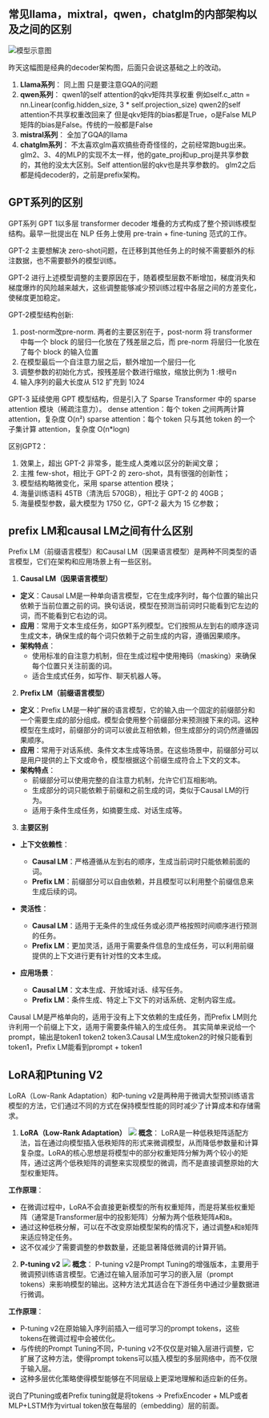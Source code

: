 ## 常见llama，mixtral，qwen，chatglm的内部架构以及之间的区别
![模型示意图](imgs/LLM/img1.jpg)

昨天这幅图是经典的decoder架构图，后面只会说这基础之上的改动。
1. **Llama系列**：
    同上图 只是要注意GQA的问题
2. **qwen系列**：
    qwen1的self attention的qkv矩阵共享权重 例如self.c_attn = nn.Linear(config.hidden_size, 3 * self.projection_size)
   qwen2的self attention不共享权重改回来了 但是qkv矩阵的bias都是True，o是False MLP矩阵的bias是False。传统的一般都是False
3. **mistral系列**：
    全加了GQA的llama
4. **chatglm系列**：
    不太喜欢glm喜欢搞些奇奇怪怪的，之前经常跑bug出来。
    glm2、3、4的MLP的实现不太一样，他的gate_proj和up_proj是共享参数的，其他的没太大区别。Self attention层的qkv也是共享参数的。
    glm2之后都是纯decoder的，之前是prefix架构。
## GPT系列的区别
GPT系列
GPT 1以多层 transformer decoder 堆叠的方式构成了整个预训练模型结构。最早一批提出在 NLP 任务上使用 pre-train + fine-tuning 范式的工作。

GPT-2 主要想解决 zero-shot问题，在迁移到其他任务上的时候不需要额外的标注数据，也不需要额外的模型训练。

GPT-2 进行上述模型调整的主要原因在于，随着模型层数不断增加，梯度消失和梯度爆炸的风险越来越大，这些调整能够减少预训练过程中各层之间的方差变化，使梯度更加稳定。

GPT-2模型结构创新:
1.	post-norm改pre-norm. 两者的主要区别在于，post-norm 将 transformer 中每一个 block 的层归一化放在了残差层之后，而 pre-norm 将层归一化放在了每个 block 的输入位置
2.	在模型最后一个自注意力层之后，额外增加一个层归一化
3.	调整参数的初始化方式，按残差层个数进行缩放，缩放比例为 1 :根号n
4.	输入序列的最大长度从 512 扩充到 1024

GPT-3 延续使用 GPT 模型结构，但是引入了 Sparse Transformer 中的 sparse attention 模块（稀疏注意力）。
dense attention：每个 token 之间两两计算 attention，复杂度 O(n²)
sparse attention：每个 token 只与其他 token 的一个子集计算 attention，复杂度 O(n*logn)

区别GPT2：

1. 效果上，超出 GPT-2 非常多，能生成人类难以区分的新闻文章；
2. 主推 few-shot，相比于 GPT-2 的 zero-shot，具有很强的创新性；
3. 模型结构略微变化，采用 sparse attention 模块；
4. 海量训练语料 45TB（清洗后 570GB），相比于 GPT-2 的 40GB；
5. 海量模型参数，最大模型为 1750 亿，GPT-2 最大为 15 亿参数；

## prefix LM和causal LM之间有什么区别
Prefix LM（前缀语言模型）和Causal LM（因果语言模型）是两种不同类型的语言模型，它们在架构和应用场景上有一些区别。

1. **Causal LM（因果语言模型）**
- **定义**：Causal LM是一种单向语言模型，它在生成序列时，每个位置的输出只依赖于当前位置之前的词。换句话说，模型在预测当前词时只能看到它左边的词，而不能看到它右边的词。
- **应用**：常用于文本生成任务，如GPT系列模型。它们按照从左到右的顺序逐词生成文本，确保生成的每个词只依赖于之前生成的内容，遵循因果顺序。
- **架构特点**：
    - 使用标准的自注意力机制，但在生成过程中使用掩码（masking）来确保每个位置只关注前面的词。
    - 适合生成式任务，如写作、聊天机器人等。

2. **Prefix LM（前缀语言模型）**
- **定义**：Prefix LM是一种扩展的语言模型，它的输入由一个固定的前缀部分和一个需要生成的部分组成。模型会使用整个前缀部分来预测接下来的词。这种模型在生成时，前缀部分的词可以彼此互相依赖，但生成部分的词仍然遵循因果顺序。
- **应用**：常用于对话系统、条件文本生成等场景。在这些场景中，前缀部分可以是用户提供的上下文或命令，模型根据这个前缀生成符合上下文的文本。
- **架构特点**：
    - 前缀部分可以使用完整的自注意力机制，允许它们互相影响。
    - 生成部分的词只能依赖于前缀和之前生成的词，类似于Causal LM的行为。
    - 适用于条件生成任务，如摘要生成、对话生成等。

3. **主要区别**
- **上下文依赖性**：
    - **Causal LM**：严格遵循从左到右的顺序，生成当前词时只能依赖前面的词。
    - **Prefix LM**：前缀部分可以自由依赖，并且模型可以利用整个前缀信息来生成后续的词。

- **灵活性**：
    - **Causal LM**：适用于无条件的生成任务或必须严格按照时间顺序进行预测的任务。
    - **Prefix LM**：更加灵活，适用于需要条件信息的生成任务，可以利用前缀提供的上下文进行更有针对性的文本生成。

- **应用场景**：
    - **Causal LM**：文本生成、开放域对话、续写任务。
    - **Prefix LM**：条件生成、特定上下文下的对话系统、定制内容生成。

Causal LM是严格单向的，适用于没有上下文依赖的生成任务，而Prefix LM则允许利用一个前缀上下文，适用于需要条件输入的生成任务。
其实简单来说给一个prompt，输出是token1 token2 token3.Causal LM生成token2的时候只能看到token1，Prefix LM能看到prompt + token1

## LoRA和Ptuning V2
LoRA（Low-Rank Adaptation）和P-tuning v2是两种用于微调大型预训练语言模型的方法，它们通过不同的方式在保持模型性能的同时减少了计算成本和存储需求。

1. **LoRA（Low-Rank Adaptation）**
![](imgs/LLM/img_1.png)
**概念**：
LoRA是一种低秩矩阵适配方法，旨在通过向模型插入低秩矩阵的形式来微调模型，从而降低参数量和计算复杂度。LoRA的核心思想是将模型中的部分权重矩阵分解为两个较小的矩阵，通过这两个低秩矩阵的调整来实现模型的微调，而不是直接调整原始的大型权重矩阵。

**工作原理**：
- 在微调过程中，LoRA不会直接更新模型的所有权重矩阵，而是将某些权重矩阵（通常是Transformer层中的投影矩阵）分解为两个低秩矩阵`A`和`B`。
- 通过这种低秩分解，可以在不改变原始模型架构的情况下，通过调整`A`和`B`矩阵来适应特定任务。
- 这不仅减少了需要调整的参数数量，还能显著降低微调的计算开销。
2. **P-tuning v2**
![](imgs/LLM/img_1.png)
**概念**：
P-tuning v2是Prompt Tuning的增强版本，主要用于微调预训练语言模型。它通过在输入层添加可学习的嵌入层（prompt tokens）来影响模型的输出。这种方法尤其适合在下游任务中通过少量数据进行微调。

**工作原理**：
- P-tuning v2在原始输入序列前插入一组可学习的prompt tokens，这些tokens在微调过程中会被优化。
- 与传统的Prompt Tuning不同，P-tuning v2不仅仅是对输入层进行调整，它扩展了这种方法，使得prompt tokens可以插入模型的多层网络中，而不仅限于输入层。
- 这种多层优化策略使得模型能够在不同层级上更深地理解和适应新的任务。

说白了Ptuning或者Prefix tuning就是将tokens -> PrefixEncoder + MLP或者MLP+LSTM作为virtual token放在每层的（embedding）层的前面。


    